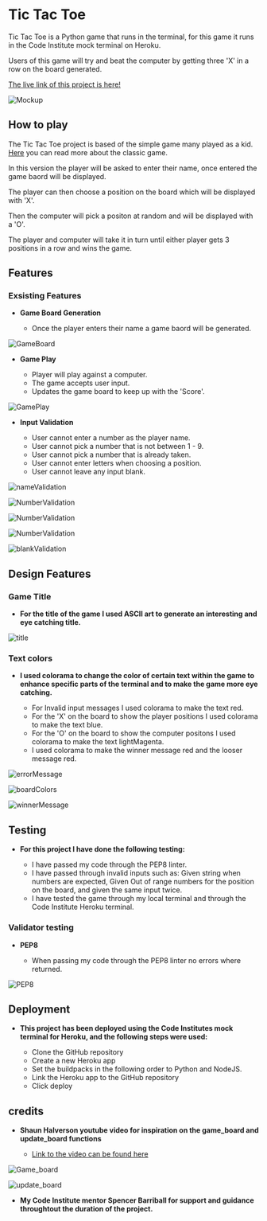 # Tic Tac Toe 

Tic Tac Toe is a Python game that runs in the terminal, for this game it runs in the Code Institute mock terminal on Heroku.

Users of this game will try and beat the computer by getting three 'X' in a row on the board generated.

[The live link of this project is here!](https://will-tic-tac-toe-d058da233205.herokuapp.com/)

![Mockup](https://github.com/Willr-hawkins/tic-tac-toe/assets/148203271/1bd14d64-287d-4c08-963d-e20071213091)

## How to play

The Tic Tac Toe project is based of the simple game many played as a kid. [Here](https://en.wikipedia.org/wiki/Tic-tac-toe) you can read more about the classic game.

In this version the player will be asked to enter their name, once entered the game baord will be displayed.

The player can then choose a position on the board which will be displayed with 'X'.

Then the computer will pick a positon at random and will be displayed with a 'O'.

The player and computer will take it in turn until either player gets 3 positions in a row and wins the game.

## Features

### Exsisting Features

- __Game Board Generation__

    - Once the player enters their name a game baord will be generated.

![GameBoard](https://github.com/Willr-hawkins/tic-tac-toe/assets/148203271/5ff15a89-0ee2-4d8a-82f8-5492d43fb87d)

- __Game Play__

    - Player will play against a computer.
    - The game accepts user input.
    - Updates the game board to keep up with the 'Score'.

![GamePlay](https://github.com/Willr-hawkins/tic-tac-toe/assets/148203271/f32e0f58-3cd1-4b40-8b0a-5207867b42be)

- __Input Validation__

    - User cannot enter a number as the player name.
    - User cannot pick a number that is not between 1 - 9.
    - User cannot pick a number that is already taken.
    - User cannot enter letters when choosing a position.
    - User cannot leave any input blank.

![nameValidation](https://github.com/Willr-hawkins/tic-tac-toe/assets/148203271/8a77f8a4-9dbe-4f02-919f-31410201b6f8)

![NumberValidation](https://github.com/Willr-hawkins/tic-tac-toe/assets/148203271/9bfe52e0-7bc8-4540-b1f3-db3b9c0253e2)

![NumberValidation](https://github.com/Willr-hawkins/tic-tac-toe/assets/148203271/0cb18672-16f3-461b-a054-bb14810c1163)

![NumberValidation](https://github.com/Willr-hawkins/tic-tac-toe/assets/148203271/0006bc16-2eaa-4336-978f-5d2920188c2c)

![blankValidation](https://github.com/Willr-hawkins/tic-tac-toe/assets/148203271/aa763ac2-a9af-4c60-b326-074265528401)


## Design Features

### Game Title

- __For the title of the game I used ASCII art to generate an interesting and eye catching title.__ 

![title](https://github.com/Willr-hawkins/tic-tac-toe/assets/148203271/d70b0e4f-b7b6-4b2d-80f6-512836640571)

### Text colors 

- __I used colorama to change the color of certain text within the game to enhance specific parts of the terminal and to make the game more eye catching.__

    - For Invalid input messages I used colorama to make the text red.
    - For the 'X' on the board to show the player positions I used colorama to make the text blue.
    - For the 'O' on the board to show the computer positons I used colorama to make the text lightMagenta.
    - I used colorama to make the winner message red and the looser message red. 

![errorMessage](https://github.com/Willr-hawkins/tic-tac-toe/assets/148203271/9b38be5a-21f2-4f0c-9fa8-09f16b43a955)

![boardColors](https://github.com/Willr-hawkins/tic-tac-toe/assets/148203271/6c89ed90-e2bf-4dbb-855e-92eb21c43e72)

![winnerMessage](https://github.com/Willr-hawkins/tic-tac-toe/assets/148203271/fee6f8ea-c739-4942-9262-bc5c86d2879b)

## Testing 

- __For this project I have done the following testing:__

    - I have passed my code through the PEP8 linter.
    - I have passed through invalid inputs such as: Given string when numbers are expected, Given Out of range numbers for the position on the board, and given the same input twice.
    - I have tested the game through my local terminal and through the Code Institute Heroku terminal.

### Validator testing

- __PEP8__

    - When passing my code through the PEP8 linter no errors where returned.

![PEP8](https://github.com/Willr-hawkins/tic-tac-toe/assets/148203271/43fa5ada-b09e-48c7-b4d5-70eee9160165)

## Deployment

- __This project has been deployed using the Code Institutes mock terminal for Heroku, and the following steps were used:__

    - Clone the GitHub repository
    - Create a new Heroku app
    - Set the buildpacks in the following order to Python and NodeJS.
    - Link the Heroku app to the GitHub repository
    - Click deploy

## credits 

- __Shaun Halverson youtube video for inspiration on the game_board and update_board functions__

    - [Link to the video can be found here](https://www.youtube.com/watch?v=M3G1ZgOMFxo)

![Game_board](https://github.com/Willr-hawkins/tic-tac-toe/assets/148203271/bccb64cd-08fb-4841-a412-0268ea543423)

![update_board](https://github.com/Willr-hawkins/tic-tac-toe/assets/148203271/9bece478-cb23-4015-8224-a8853f0e9b07)

- __My Code Institute mentor Spencer Barriball for support and guidance throughtout the duration of the project.__